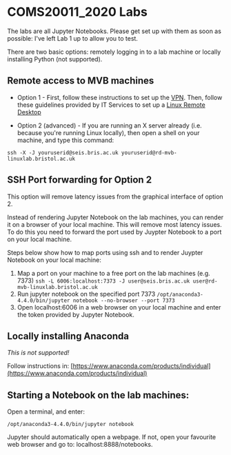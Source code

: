 # COMS20011_2020 Labs

The labs are all Jupyter Notebooks.  Please get set up with them as soon as possible: I've left Lab 1 up to allow you to test.

There are two basic options: remotely logging in to a lab machine or locally installing Python (not supported).

## Remote access to MVB machines

* Option 1 - First, follow these instructions to set up the [VPN](https://uob.sharepoint.com/sites/itservices/SitePages/vpn-connect.aspx). Then, follow these guidelines provided by IT Services to set up a [Linux Remote Desktop](https://uob.sharepoint.com/sites/itservices/SitePages/fits-engineering-linux-x2go.aspx)

* Option 2 (advanced) - If you are running an X server already (i.e. because you're running Linux locally), then open a shell on your machine, and type this command: 
```
ssh -X -J youruserid@seis.bris.ac.uk youruserid@rd-mvb-linuxlab.bristol.ac.uk
```
## SSH Port forwarding for Option 2
This option will remove latency issues from the graphical interface of option 2.

Instead of rendering Jupyter Notebook on the lab machines, you can render it on a browser of your local machine. This will remove most latency issues. To do this you need to forward the port used by Juypter Notebook to a port on your local machine.

Steps below show how to map ports using ssh and to render Juypter Notebook on your local machine:

1. Map a port on your machine to a free port on the lab machines (e.g. 7373)
       ```ssh -L 6006:localhost:7373 -J user@seis.bris.ac.uk user@rd-mvb-linuxlab.bristol.ac.uk```
2. Run jupyter notebook on the specified port 7373
      ```/opt/anaconda3-4.4.0/bin/jupyter notebook --no-browser --port 7373```
3. Open localhost:6006 in a web browser on your local machine and enter the token provided by Jupyter Notebook.

## Locally installing Anaconda

*This is not supported!*

Follow instructions in:
[https://www.anaconda.com/products/individual](https://www.anaconda.com/products/individual)

## Starting a Notebook on the lab machines:
Open a terminal, and enter:
```
/opt/anaconda3-4.4.0/bin/jupyter notebook
```
Jupyter should automatically open a webpage. If not, open your favourite web browser and go to: localhost:8888/notebooks.
